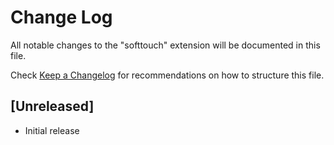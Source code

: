 # Change Log

All notable changes to the "softtouch" extension will be documented in this file.

Check [Keep a Changelog](http://keepachangelog.com/) for recommendations on how to structure this file.

## [Unreleased]

- Initial release
